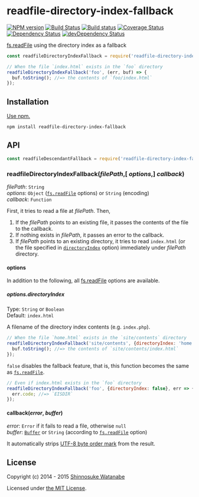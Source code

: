 # readfile-directory-index-fallback

[![NPM version](https://img.shields.io/npm/v/readfile-directory-index-fallback.svg)](https://www.npmjs.com/package/readfile-directory-index-fallback)
[![Build Status](https://travis-ci.org/shinnn/readfile-directory-index-fallback.svg?branch=master)](https://travis-ci.org/shinnn/readfile-directory-index-fallback)
[![Build status](https://ci.appveyor.com/api/projects/status/r01bvq5lpmx7xfc0?svg=true)](https://ci.appveyor.com/project/ShinnosukeWatanabe/readfile-directory-index-fallback)
[![Coverage Status](https://img.shields.io/coveralls/shinnn/readfile-directory-index-fallback.svg)](https://coveralls.io/r/shinnn/readfile-directory-index-fallback)
[![Dependency Status](https://img.shields.io/david/shinnn/readfile-directory-index-fallback.svg?label=deps)](https://david-dm.org/shinnn/readfile-directory-index-fallback)
[![devDependency Status](https://img.shields.io/david/dev/shinnn/readfile-directory-index-fallback.svg?label=devDeps)](https://david-dm.org/shinnn/readfile-directory-index-fallback#info=devDependencies)

[fs.readFile][readfile] using the directory index as a fallback

```javascript
const readfileDirectoryIndexFallback = require('readfile-directory-index-fallback');

// When the file `index.html` exists in the `foo` directory
readfileDirectoryIndexFallback('foo', (err, buf) => {
  buf.toString(); //=> the contents of `foo/index.html`
});
```

## Installation

[Use npm.](https://docs.npmjs.com/cli/install)

```
npm install readfile-directory-index-fallback
```

## API

```javascript
const readfileDescendantFallback = require('readfile-directory-index-fallback');
```

### readfileDirectoryIndexFallback(*filePath*,[ *options*,] *callback*)

*filePath*: `String`  
*options*: `Object` ([`fs.readFile`][readfile] options) or `String` (encoding)  
*callback*: `Function`

First, it tries to read a file at *filePath*. Then,

1. If the *filePath* points to an existing file, it passes the contents of the file to the callback.
2. If nothing exists in *filePath*, it passes an error to the callback.
3. If *filePath* points to an existing directory, it tries to read `index.html` (or the file specified in [`directoryIndex`](#optionsdirectoryindex) option) immediately under *filePath* directory.

#### options

In addition to the following, all [fs.readFile][readfile] options are available.

##### options.directoryIndex

Type: `String` or `Boolean`  
Default: `index.html`

A filename of the directory index contents (e.g. `index.php`).

```javascript
// When the file `home.html` exists in the `site/contents` directory
readfileDirectoryIndexFallback('site/contents', {directoryIndex: 'home.html'}, (err, buf) => {
  buf.toString(); //=> the contents of `site/contents/index.html`
});
```

`false` disables the fallback feature, that is, this function becomes the same as [`fs.readFile`][readfile].

```javascript
// Even if index.html exists in the `foo` directory
readfileDirectoryIndexFallback('foo', {directoryIndex: false}, err => {
  err.code; //=> `EISDIR`
});
```

#### callback(*error*, *buffer*)

*error*: `Error` if it fails to read a file, otherwise `null`  
*buffer*: [`Buffer`](https://nodejs.org/api/buffer.html#buffer_class_buffer) or `String` (according to [`fs.readFile`][readfile] option)

It automatically strips [UTF-8 byte order mark](https://en.wikipedia.org/wiki/Byte_order_mark#UTF-8) from the result.

## License

Copyright (c) 2014 - 2015 [Shinnosuke Watanabe](https://github.com/shinnn)

Licensed under [the MIT License](./LICENSE).

[readfile]: https://nodejs.org/api/fs.html#fs_fs_readfile_filename_options_callback
